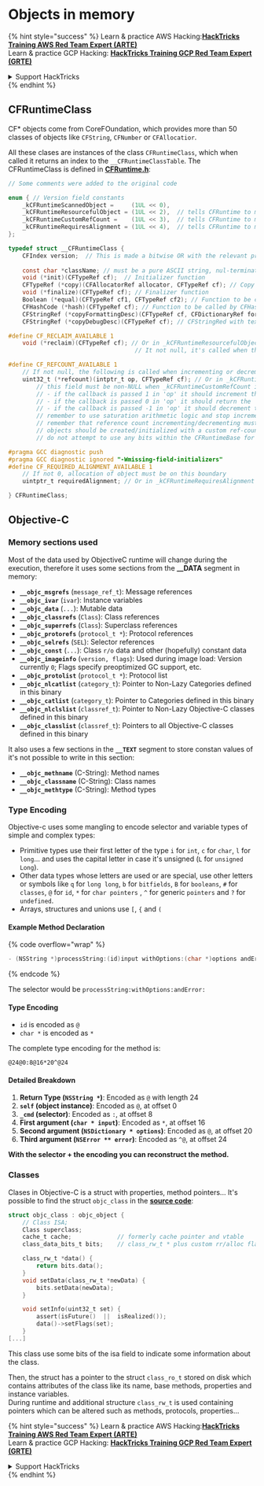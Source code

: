 # Objects in memory

{% hint style="success" %}
Learn & practice AWS Hacking:<img src="/.gitbook/assets/arte.png" alt="" data-size="line">[**HackTricks Training AWS Red Team Expert (ARTE)**](https://training.hacktricks.xyz/courses/arte)<img src="/.gitbook/assets/arte.png" alt="" data-size="line">\
Learn & practice GCP Hacking: <img src="/.gitbook/assets/grte.png" alt="" data-size="line">[**HackTricks Training GCP Red Team Expert (GRTE)**<img src="/.gitbook/assets/grte.png" alt="" data-size="line">](https://training.hacktricks.xyz/courses/grte)

<details>

<summary>Support HackTricks</summary>

* Check the [**subscription plans**](https://github.com/sponsors/carlospolop)!
* **Join the** 💬 [**Discord group**](https://discord.gg/hRep4RUj7f) or the [**telegram group**](https://t.me/peass) or **follow** us on **Twitter** 🐦 [**@hacktricks\_live**](https://twitter.com/hacktricks\_live)**.**
* **Share hacking tricks by submitting PRs to the** [**HackTricks**](https://github.com/carlospolop/hacktricks) and [**HackTricks Cloud**](https://github.com/carlospolop/hacktricks-cloud) github repos.

</details>
{% endhint %}

## CFRuntimeClass

CF\* objects come from CoreFOundation, which provides more than 50 classes of objects like `CFString`, `CFNumber` or `CFAllocatior`.

All these clases are instances of the class `CFRuntimeClass`, which when called it returns an index to the `__CFRuntimeClassTable`. The CFRuntimeClass is defined in [**CFRuntime.h**](https://opensource.apple.com/source/CF/CF-1153.18/CFRuntime.h.auto.html):

```objectivec
// Some comments were added to the original code

enum { // Version field constants
    _kCFRuntimeScannedObject =     (1UL << 0),
    _kCFRuntimeResourcefulObject = (1UL << 2),  // tells CFRuntime to make use of the reclaim field
    _kCFRuntimeCustomRefCount =    (1UL << 3),  // tells CFRuntime to make use of the refcount field
    _kCFRuntimeRequiresAlignment = (1UL << 4),  // tells CFRuntime to make use of the requiredAlignment field
};

typedef struct __CFRuntimeClass {
    CFIndex version;  // This is made a bitwise OR with the relevant previous flags
    
    const char *className; // must be a pure ASCII string, nul-terminated
    void (*init)(CFTypeRef cf);  // Initializer function
    CFTypeRef (*copy)(CFAllocatorRef allocator, CFTypeRef cf); // Copy function, taking CFAllocatorRef and CFTypeRef to copy
    void (*finalize)(CFTypeRef cf); // Finalizer function
    Boolean (*equal)(CFTypeRef cf1, CFTypeRef cf2); // Function to be called by CFEqual()
    CFHashCode (*hash)(CFTypeRef cf); // Function to be called by CFHash()
    CFStringRef (*copyFormattingDesc)(CFTypeRef cf, CFDictionaryRef formatOptions); // Provides a CFStringRef with a textual description of the object// return str with retain
    CFStringRef (*copyDebugDesc)(CFTypeRef cf);	// CFStringRed with textual description of the object for CFCopyDescription

#define CF_RECLAIM_AVAILABLE 1
    void (*reclaim)(CFTypeRef cf); // Or in _kCFRuntimeResourcefulObject in the .version to indicate this field should be used
                                    // It not null, it's called when the last reference to the object is released

#define CF_REFCOUNT_AVAILABLE 1
    // If not null, the following is called when incrementing or decrementing reference count
    uint32_t (*refcount)(intptr_t op, CFTypeRef cf); // Or in _kCFRuntimeCustomRefCount in the .version to indicate this field should be used
        // this field must be non-NULL when _kCFRuntimeCustomRefCount is in the .version field
        // - if the callback is passed 1 in 'op' it should increment the 'cf's reference count and return 0
        // - if the callback is passed 0 in 'op' it should return the 'cf's reference count, up to 32 bits
        // - if the callback is passed -1 in 'op' it should decrement the 'cf's reference count; if it is now zero, 'cf' should be cleaned up and deallocated (the finalize callback above will NOT be called unless the process is running under GC, and CF does not deallocate the memory for you; if running under GC, finalize should do the object tear-down and free the object memory); then return 0
        // remember to use saturation arithmetic logic and stop incrementing and decrementing when the ref count hits UINT32_MAX, or you will have a security bug
        // remember that reference count incrementing/decrementing must be done thread-safely/atomically
        // objects should be created/initialized with a custom ref-count of 1 by the class creation functions
        // do not attempt to use any bits within the CFRuntimeBase for your reference count; store that in some additional field in your CF object

#pragma GCC diagnostic push
#pragma GCC diagnostic ignored "-Wmissing-field-initializers"
#define CF_REQUIRED_ALIGNMENT_AVAILABLE 1
    // If not 0, allocation of object must be on this boundary
    uintptr_t requiredAlignment; // Or in _kCFRuntimeRequiresAlignment in the .version field to indicate this field should be used; the allocator to _CFRuntimeCreateInstance() will be ignored in this case; if this is less than the minimum alignment the system supports, you'll get higher alignment; if this is not an alignment the system supports (e.g., most systems will only support powers of two, or if it is too high), the result (consequences) will be up to CF or the system to decide

} CFRuntimeClass;
```

## Objective-C

### Memory sections used

Most of the data used by ObjectiveC runtime will change during the execution, therefore it uses some sections from the **\_\_DATA** segment in memory:

* **`__objc_msgrefs`** (`message_ref_t`): Message references
* **`__objc_ivar`** (`ivar`): Instance variables
* **`__objc_data`** (`...`): Mutable data
* **`__objc_classrefs`** (`Class`): Class references
* **`__objc_superrefs`** (`Class`): Superclass references
* **`__objc_protorefs`** (`protocol_t *`): Protocol references
* **`__objc_selrefs`** (`SEL`): Selector references
* **`__objc_const`** (`...`): Class `r/o` data and other (hopefully) constant data
* **`__objc_imageinfo`** (`version, flags`): Used during image load: Version currently `0`; Flags specify preoptimized GC support, etc.
* **`__objc_protolist`** (`protocol_t *`): Protocol list
* **`__objc_nlcatlist`** (`category_t`): Pointer to Non-Lazy Categories defined in this binary
* **`__objc_catlist`** (`category_t`): Pointer to Categories defined in this binary
* **`__objc_nlclslist`** (`classref_t`): Pointer to Non-Lazy Objective-C classes defined in this binary
* **`__objc_classlist`** (`classref_t`): Pointers to all Objective-C classes defined in this binary

It also uses a few sections in the **`__TEXT`** segment to store constan values of it's not possible to write in this section:

* **`__objc_methname`** (C-String): Method names
* **`__objc_classname`** (C-String): Class names
* **`__objc_methtype`** (C-String): Method types

### Type Encoding

Objective-c uses some mangling to encode selector and variable types of simple and complex types:

* Primitive types use their first letter of the type `i` for `int`, `c` for `char`, `l` for `long`... and uses the capital letter in case it's unsigned (`L` for `unsigned Long`).
* Other data types whose letters are used or are special, use other letters or symbols like `q` for `long long`, `b` for `bitfields`, `B` for `booleans`, `#` for `classes`, `@` for `id`, `*` for `char pointers` , `^` for generic `pointers` and `?` for `undefined`.
* Arrays, structures and unions use `[`, `{` and `(`

#### Example Method Declaration

{% code overflow="wrap" %}
```objectivec
- (NSString *)processString:(id)input withOptions:(char *)options andError:(id)error;
```
{% endcode %}

The selector would be `processString:withOptions:andError:`

#### Type Encoding

* `id` is encoded as `@`
* `char *` is encoded as `*`

The complete type encoding for the method is:

```less
@24@0:8@16*20^@24
```

#### Detailed Breakdown

1. **Return Type (`NSString *`)**: Encoded as `@` with length 24
2. **`self` (object instance)**: Encoded as `@`, at offset 0
3. **`_cmd` (selector)**: Encoded as `:`, at offset 8
4. **First argument (`char * input`)**: Encoded as `*`, at offset 16
5. **Second argument (`NSDictionary * options`)**: Encoded as `@`, at offset 20
6. **Third argument (`NSError ** error`)**: Encoded as `^@`, at offset 24

**With the selector + the encoding you can reconstruct the method.**

### **Classes**

Clases in Objective-C is a struct with properties, method pointers... It's possible to find the struct `objc_class` in the [**source code**](https://opensource.apple.com/source/objc4/objc4-756.2/runtime/objc-runtime-new.h.auto.html):

```objectivec
struct objc_class : objc_object {
    // Class ISA;
    Class superclass;
    cache_t cache;             // formerly cache pointer and vtable
    class_data_bits_t bits;    // class_rw_t * plus custom rr/alloc flags

    class_rw_t *data() { 
        return bits.data();
    }
    void setData(class_rw_t *newData) {
        bits.setData(newData);
    }

    void setInfo(uint32_t set) {
        assert(isFuture()  ||  isRealized());
        data()->setFlags(set);
    }
[...]
```

This class use some bits of the isa field to indicate some information about the class.

Then, the struct has a pointer to the struct `class_ro_t` stored on disk which contains attributes of the class like its name, base methods, properties and instance variables.\
During runtime and additional structure `class_rw_t` is used containing pointers which can be altered such as methods, protocols, properties...



{% hint style="success" %}
Learn & practice AWS Hacking:<img src="/.gitbook/assets/arte.png" alt="" data-size="line">[**HackTricks Training AWS Red Team Expert (ARTE)**](https://training.hacktricks.xyz/courses/arte)<img src="/.gitbook/assets/arte.png" alt="" data-size="line">\
Learn & practice GCP Hacking: <img src="/.gitbook/assets/grte.png" alt="" data-size="line">[**HackTricks Training GCP Red Team Expert (GRTE)**<img src="/.gitbook/assets/grte.png" alt="" data-size="line">](https://training.hacktricks.xyz/courses/grte)

<details>

<summary>Support HackTricks</summary>

* Check the [**subscription plans**](https://github.com/sponsors/carlospolop)!
* **Join the** 💬 [**Discord group**](https://discord.gg/hRep4RUj7f) or the [**telegram group**](https://t.me/peass) or **follow** us on **Twitter** 🐦 [**@hacktricks\_live**](https://twitter.com/hacktricks\_live)**.**
* **Share hacking tricks by submitting PRs to the** [**HackTricks**](https://github.com/carlospolop/hacktricks) and [**HackTricks Cloud**](https://github.com/carlospolop/hacktricks-cloud) github repos.

</details>
{% endhint %}


